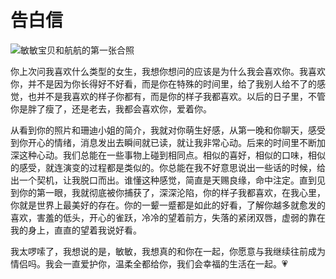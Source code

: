 # 告白信
![敏敏宝贝和航航的第一张合照](./image/first.jpg)



你上次问我喜欢什么类型的女生，我想你想问的应该是为什么我会喜欢你。我喜欢你，并不是因为你长得好不好看，而是你在特殊的时间里，给了我别人给不了的感觉，也并不是我喜欢的样子你都有，而是你的样子我都喜欢。以后的日子里，不管你是胖了瘦了，还是老去，我都会喜欢你，爱着你。

从看到你的照片和珊迪小姐的简介，我就对你萌生好感，从第一晚和你聊天，感受到你开心的情绪，消息发出去瞬间就已读，就让我非常心动。后来的时间里不断加深这种心动。我们总能在一些事物上碰到相同点。相似的喜好，相似的口味，相似的感受，就连演变的过程都是类似的。你总能在我不好意思说出一些话的时候，给出一个契机，让我脱口而出。谁懂这种感觉，简直是天赐良缘，命中注定。直到见到你的第一眼，我就彻底被你捕获了，深深沦陷，你的样子我都喜欢，在我心里，你就是世界上最美好的存在。你的一颦一蹙都是如此的好看，了解你越多就愈发的喜欢，害羞的低头，开心的雀跃，冷冷的望着前方，失落的紧闭双唇，虚弱的靠在我的身上，直直的望着我说好看。

我太啰嗦了，我想说的是，敏敏，我想真的和你在一起，你愿意与我继续往前成为情侣吗。我会一直爱护你，温柔全都给你，我们会幸福的生活在一起。💗

